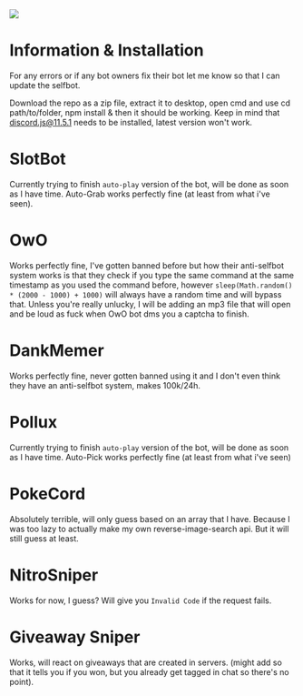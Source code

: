 <img src="https://media.discordapp.net/attachments/768460180953235506/790904032511787018/unknown.png">


# Information & Installation

For any errors or if any bot owners fix their bot let me know so that I can update the selfbot.

Download the repo as a zip file, extract it to desktop, open cmd and use cd path/to/folder, npm install & then it should be working. Keep in mind that discord.js@11.5.1 needs to be installed, latest version won't work.

# SlotBot 

Currently trying to finish `auto-play` version of the bot, will be done as soon as I have time.
Auto-Grab works perfectly fine (at least from what i've seen).


# OwO 

Works perfectly fine, I've gotten banned before but how their anti-selfbot system works is that they check if you type the same command at the same timestamp as you used the command before, however ```sleep(Math.random() * (2000 - 1000) + 1000)``` will always have a random time and will bypass that. Unless you're really unlucky, I will be adding an mp3 file that will open and be loud as fuck when OwO bot dms you a captcha to finish.

# DankMemer

Works perfectly fine, never gotten banned using it and I don't even think they have an anti-selfbot system, makes 100k/24h. 


# Pollux

Currently trying to finish `auto-play` version of the bot, will be done as soon as I have time.
Auto-Pick works perfectly fine (at least from what i've seen) 

# PokeCord

Absolutely terrible, will only guess based on an array that I have. Because I was too lazy to actually make my own reverse-image-search api. But it will still guess at least.

# NitroSniper

Works for now, I guess? Will give you `Invalid Code` if the request fails.

# Giveaway Sniper

Works, will react on giveaways that are created in servers. (might add so that it tells you if you won, but you already get tagged in chat so there's no point).


